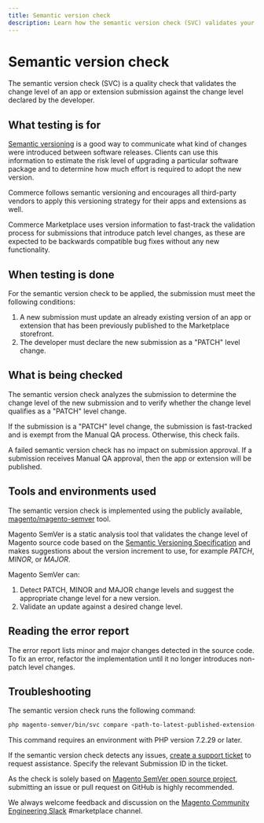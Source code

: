 ```yaml
---
title: Semantic version check
description: Learn how the semantic version check (SVC) validates your listing's changes against your suggested change level.
---
```


# Semantic version check

The semantic version check (SVC) is a quality check that validates the change level of an app or extension submission against the change level declared by the developer.

## What testing is for

[Semantic versioning](https://semver.org) is a good way to communicate what kind of changes were introduced between software releases. Clients can use this information to estimate the risk level of upgrading a particular software package and to determine how much effort is required to adopt the new version.

Commerce follows semantic versioning and encourages all third-party vendors to apply this versioning strategy for their apps and extensions as well.

Commerce Marketplace uses version information to fast-track the validation process for submissions that introduce patch level changes, as these are expected to be backwards compatible bug fixes without any new functionality.

## When testing is done

For the semantic version check to be applied, the submission must meet the following conditions:

1. A new submission must update an already existing version of an app or extension that has been previously published to the Marketplace storefront.
1. The developer must declare the new submission as a "PATCH" level change.

## What is being checked

The semantic version check analyzes the submission to determine the change level of the new submission and to verify whether the change level qualifies as a "PATCH" level change.

If the submission is a "PATCH" level change, the submission is fast-tracked and is exempt from the Manual QA process. Otherwise, this check fails.

A failed semantic version check has no impact on submission approval. If a submission receives Manual QA approval, then the app or extension will be published.

## Tools and environments used

The semantic version check is implemented using the publicly available, [magento/magento-semver](https://github.com/magento/magento-semver) tool.

Magento SemVer is a static analysis tool that validates the change level of Magento source code based on the [Semantic Versioning Specification](https://semver.org) and makes suggestions about the version increment to use, for example _PATCH_, _MINOR_, or _MAJOR_.

Magento SemVer can:

1. Detect PATCH, MINOR and MAJOR change levels and suggest the appropriate change level for a new version.
1. Validate an update against a desired change level.

## Reading the error report

The error report lists minor and major changes detected in the source code.  To fix an error, refactor the implementation until it no longer introduces non-patch level changes.

## Troubleshooting

The semantic version check runs the following command:

```bash
php magento-semver/bin/svc compare <path-to-latest-published-extension-version> <path-to-submitted-extension-version> 1
```

This command requires an environment with PHP version 7.2.29 or later.

If the semantic version check detects any issues, [create a support ticket](https://marketplacesupport.magento.com/hc/en-us) to request assistance. Specify the relevant Submission ID in the ticket.

As the check is solely based on [Magento SemVer open source project](https://github.com/magento/magento-semver), submitting an issue or pull request on GitHub is highly recommended.

We always welcome feedback and discussion on the [Magento Community Engineering Slack](https://magentocommeng.slack.com/archives/C7SL5CGDN) #marketplace channel.

